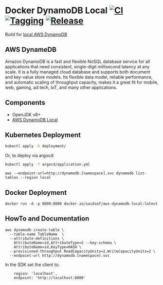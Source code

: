 # Docker DynamoDB Local [![CI](https://github.com/saidsef/aws-dynamodb-local/actions/workflows/docker.yml/badge.svg)](#kubernetes-deployment) [![Tagging](https://github.com/saidsef/aws-dynamodb-local/actions/workflows/tagging.yml/badge.svg)](#kubernetes-deployment) [![Release](https://github.com/saidsef/aws-dynamodb-local/actions/workflows/release.yml/badge.svg)](#kubernetes-deployment)

Build for [local AWS DynamoDB](https://docs.aws.amazon.com/amazondynamodb/latest/developerguide/DynamoDBLocal.UsageNotes.html)

## AWS DynameDB

Amazon DynamoDB is a fast and flexible NoSQL database service for all applications that need consistent, single-digit millisecond latency at any scale. It is a fully managed cloud database and supports both document and key-value store models. Its flexible data model, reliable performance, and automatic scaling of throughput capacity, makes it a great fit for mobile, web, gaming, ad tech, IoT, and many other applications.

## Components

- OpenJDK v8+
- [AWS DynamoDB Local](https://s3-us-west-2.amazonaws.com/dynamodb-local/dynamodb_local_latest.tar.gz)

## Kubernetes Deployment

```bash
kubectl apply -k deployment/

```

Or, to deploy via argocd:

```bash
kubectl apply -f argocd/application.yml
```

```shell
aws --endpoint-url=http://dynamodb.[namespace].svc dynamodb list-tables --region local
```

## Docker Deployment

```shell
docker run -d -p 8000:8000 docker.io/saidsef/aws-dynamodb-local:latest
```

## HowTo and Documentation

```shell
aws dynamodb create-table \
  --table-name TableName  \
  --attribute-definitions \
    AttributeName=id,AttributeType=S --key-schema \
    AttributeName=id,KeyType=HASH \
  --provisioned-throughput ReadCapacityUnits=2,WriteCapacityUnits=2 \
  --endpoint-url http://dynamodb.[namespace].svc
```

In the SDK set the client to:

```shell
    region: 'localhost',
    endpoint: 'http://localhost:8000'
```
